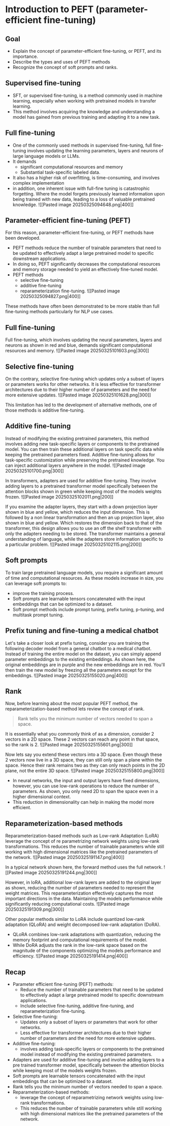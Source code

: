 # Introduction to PEFT (parameter-efficient fine-tuning)

## Goal
- Explain the concept of parameter-efficient fine-tuning, or PEFT, and its importance.
- Describe the types and uses of PEFT methods
- Recognize the concept of soft prompts and ranks.

## Supervised fine-tuning
- SFT, or supervised fine-tuning, is a method commonly used in machine learning, especially when working with pretrained models in transfer learning.
- This method involves acquiring the knowledge and understanding a model has gained from previous training and adapting it to a new task.

## Full fine-tuning
- One of the commonly used methods in supervised fine-tuning, full fine-tuning involves updating the learning parameters, layers and neurons of large language models or LLMs.
- It demands 
	- significant computational resources and memory 
	- Substantial task-specific labeled data.
- It also has a higher risk of overfitting, is time-consuming, and involves complex implementation 
- in addition, one inherent issue with full-fine tuning is catastrophic forgetting. Where the model forgets previously learned information upon being trained with new data, leading to a loss of valuable pretrained knowledge.
![[Pasted image 20250325094648.png|400]]

## Parameter-efficient fine-tuning (PEFT)
For this reason, parameter-efficient fine-tuning, or PEFT methods have been developed.
- PEFT methods reduce the number of trainable parameters that need to be updated to effectively adapt a large pretrained model to specific downstream applications.
- In doing so, PEFT significantly decreases the computational resources and memory storage needed to yield an effectively fine-tuned model.
- PEFT methods 
	- selective fine-tuning
	- additive fine-tuning
	- reparameterization fine-tuning.
![[Pasted image 20250325094827.png|400]]

These methods have often been demonstrated to be more stable than full fine-tuning methods particularly for NLP use cases.

## Full fine-tuning
Full fine-tuning, which involves updating the neural parameters, layers and neurons as shown in red and blue, demands significant computational resources and memory.
![[Pasted image 20250325101603.png|300]]

## Selective fine-tuning
On the contrary, selective fine-tuning which updates only a subset of layers or parameters works for other networks.
It is less effective for transformer architectures due to their higher number of parameters and the need for more extensive updates.
![[Pasted image 20250325101628.png|300]]

This limitation has led to the development of alternative methods, one of those methods is additive fine-tuning.

## Additive fine-tuning
Instead of modifying the existing pretrained parameters, this method involves adding new task-specific layers or components to the pretrained model.
You can then train these additional layers on task specific data while keeping the pretrained parameters fixed.
Additive fine-tuning allows for task-specific customization while preserving the pretrained knowledge.
You can inject additional layers anywhere in the model.
![[Pasted image 20250325101700.png|300]]

In transformers, adapters are used for additive fine-tuning.
They involve adding layers to a pretrained transformer model specifically between the attention blocks shown in green while keeping most of the models weights frozen.
![[Pasted image 20250325102011.png|200]]

If you examine the adapter layers, they start with a down projection layer shown in blue and yellow, which reduces the input dimension.
This is followed by a non linear transformation and then an up projection layer, also shown in blue and yellow.
Which restores the dimension back to that of the transformer, this design allows you to use an off the shelf transformer with only the adapters needing to be stored.
The transformer maintains a general understanding of language, while the adapters store information specific to a particular problem.
![[Pasted image 20250325102115.png|200]]

## Soft prompts
To train large pretrained language models, you require a significant amount of time and computational resources.
As these models increase in size, you can leverage soft prompts to:
- improve the training process.
- Soft prompts are learnable tensors concatenated with the input embeddings that can be optimized to a dataset.
- Soft prompt methods include prompt tuning, prefix tuning, p-tuning, and multitask prompt tuning.

## Prefix tuning and fine-tuning a medical chatbot
Let's take a closer look at prefix tuning, consider you are training the following decoder model from a general chatbot to a medical chatbot.
Instead of training the entire model on the dataset, you can simply append parameter embeddings to the existing embeddings.
As shown here, the original embeddings are in purple and the new embeddings are in red.
You'll then train the new model by freezing all the parameters except for the embeddings.
![[Pasted image 20250325155020.png|400]]

## Rank
Now, before learning about the most popular PEFT method, the reparameterization-based method lets review the concept of rank.

> Rank tells you the minimum number of vectors needed to span a space.

It is essentially what you commonly think of as a dimension, consider 2 vectors in a 2D space.
These 2 vectors can reach any point in that space, so the rank is 2.
![[Pasted image 20250325155601.png|300]]

Now lets say you extend these vectors into a 3D space.
Even though these 2 vectors now live in a 3D space, they can still only span a plane within the space.
Hence their rank remains two as they can only reach points in the 2D plane, not the entire 3D space.
![[Pasted image 20250325155800.png|300]]

- In neural networks, the input and output layers have fixed dimensions, however, you can use low-rank operations to reduce the number of parameters.
	As shown, you only need 2D to span the space even in a higher dimensional context.
- This reduction in dimensionality can help in making the model more efficient.

## Reparameterization-based methods
Reparameterization-based methods such as Low-rank Adaptation (LoRA) leverage the concept of re parametrizing network weights using low-rank transformations.
This reduces the number of trainable parameters while still working with high dimensional matrices like the pretrained parameters of the network.
![[Pasted image 20250325191147.png|400]]

In a typical network shown here, the forward method uses the full network.
![[Pasted image 20250325191244.png|300]]

However, in loRA, additional low-rank layers are added to the original layer as shown, reducing the number of parameters needed to represent the weight matrices.
This reparameterization effectively captures the most important directions in the data.
Maintaining the models performance while significantly reducing computational costs.
![[Pasted image 20250325191309.png|300]]

Other popular methods similar to LoRA include quantized low-rank adaptation (QLoRA) and weight decomposed low-rank adaptation (DoRA).
- QLoRA combines low-rank adaptations with quantization, reducing the memory footprint and computational requirements of the model.
- While DoRA adjusts the rank in the low-rank space based on the magnitude of the components optimizing the models performance and efficiency.
![[Pasted image 20250325191414.png|400]]
## Recap
- Parameter efficient fine-tuning (PEFT) methods:
	- Reduce the number of trainable parameters that need to be updated to effectively adapt a large pretrained model to specific downstream applications.
	- Include selective fine-tuning, additive fine-tuning, and reparameterization fine-tuning.
- Selective fine-tuning:
	- Updates only a subset of layers or parameters that work for other networks.
	- Less effective for transformer architectures due to their higher number of parameters and the need for more extensive updates.
- Additive fine-tuning:
	- involves adding task-specific layers or components to the pretrained model instead of modifying the existing pretrained parameters.
- Adapters are used for additive fine-tuning and involve adding layers to a pre trained transformer model, specifically between the attention blocks while keeping most of the models weights frozen.
- Soft prompts are learnable tensors concatenated with the input embeddings that can be optimized to a dataset.
- Rank tells you the minimum number of vectors needed to span a space.
- Reparameterization-based methods:
	- leverage the concept of reparametrizing network weights using low-rank transformations.
	- This reduces the number of trainable parameters while still working with high dimensional matrices like the pretrained parameters of the network.